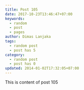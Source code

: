 ```yaml
---
title: Post 105
date: 2017-10-23T13:46:47+07:00
keywords:
  - random
  - post
  - pages
author: Dimas Lanjaka
tags:
  - random post
  - post has 5
category:
  - random post
  - post has 0
updated: 2014-01-02T17:32:05+07:00
---
```

This is content of post 105
